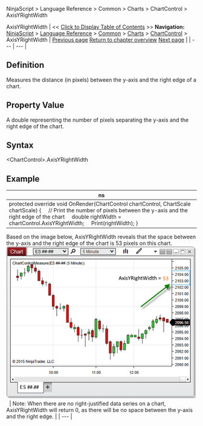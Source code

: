 ﻿
NinjaScript \> Language Reference \> Common \> Charts \> ChartControl \> AxisYRightWidth

AxisYRightWidth
| \<\< [Click to Display Table of Contents](axisyrightwidth.md) \>\> **Navigation:**     [NinjaScript](ninjascript.md) \> [Language Reference](language_reference_wip.md) \> [Common](common.md) \> [Charts](chart.md) \> [ChartControl](chartcontrol.md) \> AxisYRightWidth | [Previous page](axisyleftwidth.md) [Return to chapter overview](chartcontrol.md) [Next page](barmarginleft.md) |
| --- | --- |
## Definition
Measures the distance (in pixels) between the y\-axis and the right edge of a chart.
## 
## Property Value
 A double representing the number of pixels separating the y\-axis and the right edge of the chart.
## 
## Syntax
 \<ChartControl\>.AxisYRightWidth
## 
## Example
| ns |
| --- |
| protected override void OnRender(ChartControl chartControl, ChartScale chartScale) {      // Print the number of pixels between the y\-axis and the right edge of the chart      double rightWidth \= chartControl.AxisYRightWidth;      Print(rightWidth); } |

Based on the image below, AxisYRightWidth reveals that the space between the y\-axis and the right edge of the chart is 53 pixels on this chart.
 
![ChartControl_AxisYRightWidth](chartcontrol_axisyrightwidth.png)
 
| Note: When there are no right\-justified data series on a chart, AxisYRightWidth will return 0, as there will be no space between the y\-axis and the right edge. |
| --- |

